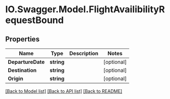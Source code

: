 # IO.Swagger.Model.FlightAvailibilityRequestBound
## Properties

Name | Type | Description | Notes
------------ | ------------- | ------------- | -------------
**DepartureDate** | **string** |  | [optional] 
**Destination** | **string** |  | [optional] 
**Origin** | **string** |  | [optional] 

[[Back to Model list]](../README.md#documentation-for-models) [[Back to API list]](../README.md#documentation-for-api-endpoints) [[Back to README]](../README.md)

